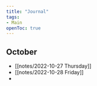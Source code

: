 ```yaml
---
title: "Journal"
tags:
- Main
openToc: true
---
```


## October

- [[notes/2022-10-27 Thursday]]
- [[notes/2022-10-28 Friday]]
- 